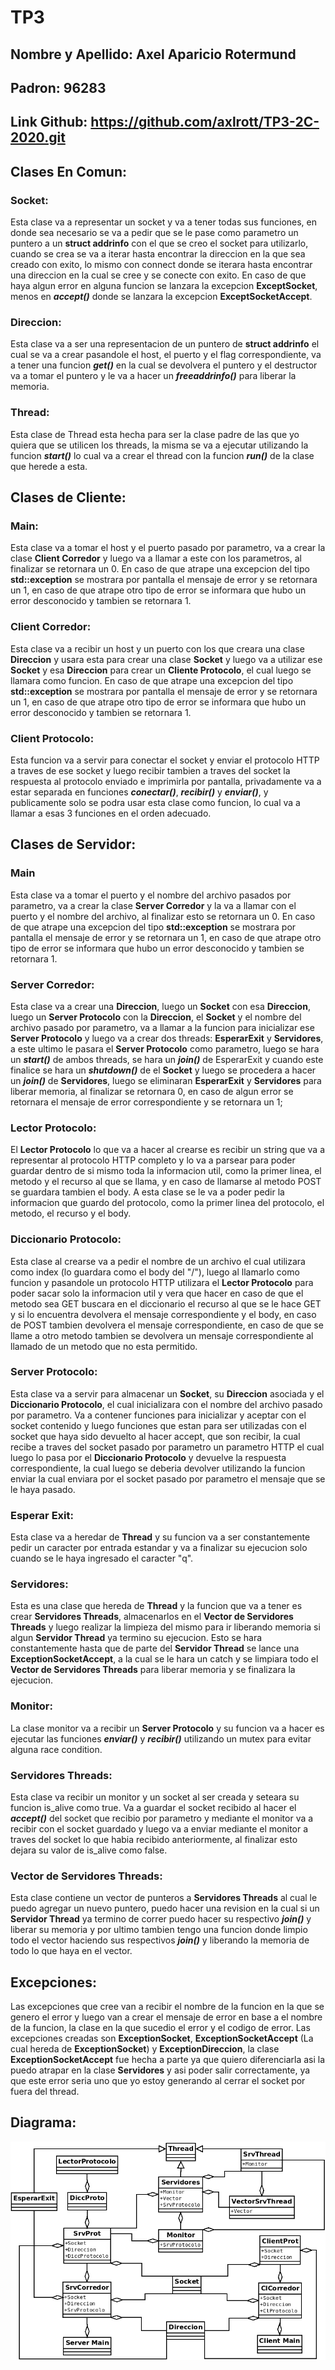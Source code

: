 # TP3

## Nombre y Apellido: Axel Aparicio Rotermund
## Padron: 96283
## Link Github: https://github.com/axlrott/TP3-2C-2020.git



## Clases En Comun:

###  Socket:

Esta clase va a representar un socket y va a tener todas sus funciones, en donde sea necesario se va a pedir que se le pase como parametro un puntero a un **struct addrinfo** con el que se creo el socket para utilizarlo, cuando se crea se va a iterar hasta encontrar la direccion en la que sea creado con exito, lo mismo con connect donde se iterara hasta encontrar una direccion en la cual se cree y se conecte con exito.
En caso de que haya algun error en alguna funcion se lanzara la excepcion **ExceptSocket**, menos en ***accept()*** donde se lanzara la excepcion **ExceptSocketAccept**.

### Direccion:

Esta clase va a ser una representacion de un puntero de **struct addrinfo** el cual se va a crear pasandole el host, el puerto y el flag correspondiente, va a tener una funcion ***get()*** en la cual se devolvera el puntero y el destructor va a tomar el puntero y le va a hacer un ***freeaddrinfo()*** para liberar la memoria.

### Thread:

Esta clase de Thread esta hecha para ser la clase padre de las que yo quiera que se utilicen los threads, la misma se va a ejecutar utilizando la funcion ***start()*** lo cual va a crear el thread con la funcion ***run()*** de la clase que herede a esta.

## Clases de Cliente:

### Main:

Esta clase va a tomar el host y el puerto pasado por parametro, va a crear la clase **Client Corredor** y luego va a llamar a este con los parametros, al finalizar se retornara un 0. En caso de que atrape una excepcion del tipo **std::exception** se mostrara por pantalla el mensaje de error y se retornara un 1, en caso de que atrape otro tipo de error se informara que hubo un error desconocido y tambien se retornara 1.

### Client Corredor:

Esta clase va a recibir un host y un puerto con los que creara una clase **Direccion** y usara esta para crear una clase **Socket** y luego va a utilizar ese **Socket** y esa **Direccion** para crear un **Cliente Protocolo**, el cual luego se llamara como funcion. En caso de que atrape una excepcion del tipo **std::exception** se mostrara por pantalla el mensaje de error y se retornara un 1, en caso de que atrape otro tipo de error se informara que hubo un error desconocido y tambien se retornara 1.

### Client Protocolo:

Esta funcion va a servir para conectar el socket y enviar el protocolo HTTP a traves de ese socket y luego recibir tambien a traves del socket la respuesta al protocolo enviado e imprimirla por pantalla, privadamente va a estar separada en funciones ***conectar()***, ***recibir()*** y ***enviar()***, y publicamente solo se podra usar esta clase como funcion, lo cual va a llamar a esas 3 funciones en el orden adecuado.

## Clases de Servidor:

### Main

Esta clase va a tomar el puerto y el nombre del archivo pasados por parametro, va a crear la clase **Server Corredor** y la va a llamar con el puerto y el nombre del archivo, al finalizar esto se retornara un 0. En caso de que atrape una excepcion del tipo **std::exception** se mostrara por pantalla el mensaje de error y se retornara un 1, en caso de que atrape otro tipo de error se informara que hubo un error desconocido y tambien se retornara 1.

### Server Corredor:

Esta clase va a crear una **Direccion**, luego un **Socket** con esa **Direccion**, luego un **Server Protocolo** con la **Direccion**, el **Socket** y el nombre del archivo pasado por parametro, va a llamar a la funcion para inicializar ese **Server Protocolo** y luego va a crear dos threads: **EsperarExit** y **Servidores**, a este ultimo le pasara el **Server Protocolo** como parametro, luego se hara un ***start()*** de ambos threads, se hara un ***join()*** de EsperarExit y cuando este finalice se hara un ***shutdown()*** de el **Socket** y luego se procedera a hacer un ***join()*** de **Servidores**, luego se eliminaran **EsperarExit** y **Servidores** para liberar memoria, al finalizar se retornara 0, en caso de algun error se retornara el mensaje de error correspondiente y se retornara un 1;

### Lector Protocolo:

El **Lector Protocolo** lo que va a hacer al crearse es recibir un string que va a representar al protocolo HTTP completo y lo va a parsear para poder guardar dentro de si mismo toda la informacion util, como la primer linea, el metodo y el recurso al que se llama, y en caso de llamarse al metodo POST se guardara tambien el body. A esta clase se le va a poder pedir la informacion que guardo del protocolo, como la primer linea del protocolo, el metodo, el recurso y el body.

### Diccionario Protocolo:

Esta clase al crearse va a pedir el nombre de un archivo el cual utilizara como index (lo guardara como el body del "/"),
luego al llamarlo como funcion y pasandole un protocolo HTTP utilizara el **Lector Protocolo** para poder sacar solo la informacion util y vera que hacer en caso de que el metodo sea GET buscara en el diccionario el recurso al que se le hace GET y si lo encuentra devolvera el mensaje correspondiente y el body, en caso de POST tambien devolvera el mensaje correspondiente, en caso de que se llame a otro metodo tambien se devolvera un mensaje correspondiente al llamado de un metodo que no esta permitido.

### Server Protocolo:

Esta clase va a servir para almacenar un **Socket**, su **Direccion** asociada y el **Diccionario Protocolo**, el cual inicializara con el nombre del archivo pasado por parametro. Va a contener funciones para inicializar y aceptar con el socket contenido y luego funciones que estan para ser utilizadas con el socket que haya sido devuelto al hacer accept, que son recibir, la cual recibe a traves del socket pasado por parametro un parametro HTTP el cual luego lo pasa por el **Diccionario Protocolo** y devuelve la respuesta correspondiente, la cual luego se deberia devolver utilizando la funcion enviar la cual enviara por el socket pasado por parametro el mensaje que se le haya pasado.

### Esperar Exit:

Esta clase va a heredar de **Thread** y su funcion va a ser constantemente pedir un caracter por entrada estandar y va a finalizar su ejecucion solo cuando se le haya ingresado el caracter "q".

### Servidores:

Esta es una clase que hereda de **Thread** y la funcion que va a tener es crear **Servidores Threads**, almacenarlos en el **Vector de Servidores Threads** y luego realizar la limpieza del mismo para ir liberando memoria si algun **Servidor Thread** ya termino su ejecucion. Esto se hara constantemente hasta que de parte del **Servidor Thread** se lance una **ExceptionSocketAccept**, a la cual se le hara un catch y se limpiara todo el **Vector de Servidores Threads** para liberar memoria y se finalizara la ejecucion.

### Monitor:

La clase monitor va a recibir un **Server Protocolo** y su funcion va a hacer es ejecutar las funciones ***enviar()*** y ***recibir()*** utilizando un mutex para evitar alguna race condition.

### Servidores Threads:

Esta clase va recibir un monitor y un socket al ser creada y seteara su funcion is_alive como true. Va a guardar el socket recibido al hacer el ***accept()*** del socket que recibio por parametro y mediante el monitor va a recibir con el socket guardado y luego va a enviar mediante el monitor a traves del socket lo que habia recibido anteriormente, al finalizar esto dejara su valor de is_alive como false.

### Vector de Servidores Threads:

Esta clase contiene un vector de punteros a **Servidores Threads** al cual le puedo agregar un nuevo puntero, puedo hacer una revision en la cual si un **Servidor Thread** ya termino de correr puedo hacer su respectivo ***join()*** y liberar su memoria y por ultimo tambien tengo una funcion donde limpio todo el vector haciendo sus respectivos ***join()*** y liberando la memoria de todo lo que haya en el vector.

## Excepciones:

Las excepciones que cree van a recibir el nombre de la funcion en la que se genero el error y luego van a crear el mensaje de error en base a el nombre de la funcion, la clase en la que sucedio el error y el codigo de error.
Las excepciones creadas son **ExceptionSocket**, **ExceptionSocketAccept** (La cual hereda de **ExceptionSocket**) y **ExceptionDireccion**,
la clase **ExceptionSocketAccept** fue hecha a parte ya que quiero diferenciarla asi la puedo atrapar en la clase **Servidores** y asi poder salir correctamente, ya que este error seria uno que yo estoy generando al cerrar el socket por fuera del thread.

## Diagrama:

![Diagrama](imgs/Diagrama.png)
